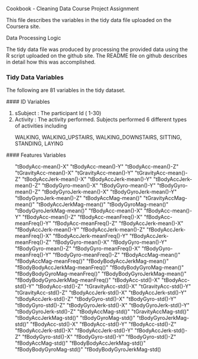 Cookbook - Cleaning Data Course Project Assignment

This file describes the variables in the tidy data file uploaded on the Coursera site.



Data Processing Logic

The tidy data file was produced by processing the provided data using the R script uploaded on the github site. 
The README file on github describes in detail how this was accomplished. 

### Tidy Data Variables
<p>
The following are 81 variables in the tidy dataset.

</p>
#### ID Variables
<ol>
<li>sSubject : The participant Id ( 1-30) </li>
<li>Activity  : The activity performed. Subjects performed 6 different types of activities including 

WALKING, WALKING_UPSTAIRS, WALKING_DOWNSTAIRS, SITTING, STANDING, LAYING</li>
</ol>
#### Features Variables 
<ol>
"tBodyAcc-mean()-X"              
"tBodyAcc-mean()-Y"               
"tBodyAcc-mean()-Z"               
"tGravityAcc-mean()-X"           
"tGravityAcc-mean()-Y"            
"tGravityAcc-mean()-Z"            
"tBodyAccJerk-mean()-X"          
"tBodyAccJerk-mean()-Y"           
"tBodyAccJerk-mean()-Z"           
"tBodyGyro-mean()-X"             
"tBodyGyro-mean()-Y"              
"tBodyGyro-mean()-Z"              
"tBodyGyroJerk-mean()-X"         
"tBodyGyroJerk-mean()-Y"          
"tBodyGyroJerk-mean()-Z"          
"tBodyAccMag-mean()"             
"tGravityAccMag-mean()"           
"tBodyAccJerkMag-mean()"          
"tBodyGyroMag-mean()"            
"tBodyGyroJerkMag-mean()"         
"fBodyAcc-mean()-X"               
"fBodyAcc-mean()-Y"              
"fBodyAcc-mean()-Z"               
"fBodyAcc-meanFreq()-X"           
"fBodyAcc-meanFreq()-Y"          
"fBodyAcc-meanFreq()-Z"           
"fBodyAccJerk-mean()-X"           
"fBodyAccJerk-mean()-Y"          
"fBodyAccJerk-mean()-Z"           
"fBodyAccJerk-meanFreq()-X"       
"fBodyAccJerk-meanFreq()-Y"      
"fBodyAccJerk-meanFreq()-Z"       
"fBodyGyro-mean()-X"              
"fBodyGyro-mean()-Y"             
"fBodyGyro-mean()-Z"              
"fBodyGyro-meanFreq()-X"          
"fBodyGyro-meanFreq()-Y"         
"fBodyGyro-meanFreq()-Z"          
"fBodyAccMag-mean()"              
"fBodyAccMag-meanFreq()"         
"fBodyBodyAccJerkMag-mean()"      
"fBodyBodyAccJerkMag-meanFreq()"  
"fBodyBodyGyroMag-mean()"        
"fBodyBodyGyroMag-meanFreq()"     
"fBodyBodyGyroJerkMag-mean()"     
"fBodyBodyGyroJerkMag-meanFreq()"
"tBodyAcc-std()-X"                
"tBodyAcc-std()-Y"                
"tBodyAcc-std()-Z"               
"tGravityAcc-std()-X"             
"tGravityAcc-std()-Y"             
"tGravityAcc-std()-Z"            
"tBodyAccJerk-std()-X"            
"tBodyAccJerk-std()-Y"            
"tBodyAccJerk-std()-Z"           
"tBodyGyro-std()-X"               
"tBodyGyro-std()-Y"               
"tBodyGyro-std()-Z"              
"tBodyGyroJerk-std()-X"           
"tBodyGyroJerk-std()-Y"           
"tBodyGyroJerk-std()-Z"          
"tBodyAccMag-std()"               
"tGravityAccMag-std()"            
"tBodyAccJerkMag-std()"          
"tBodyGyroMag-std()"              
"tBodyGyroJerkMag-std()"          
"fBodyAcc-std()-X"               
"fBodyAcc-std()-Y"                
"fBodyAcc-std()-Z"                
"fBodyAccJerk-std()-X"           
"fBodyAccJerk-std()-Y"            
"fBodyAccJerk-std()-Z"            
"fBodyGyro-std()-X"              
"fBodyGyro-std()-Y"               
"fBodyGyro-std()-Z"               
"fBodyAccMag-std()"              
"fBodyBodyAccJerkMag-std()"       
"fBodyBodyGyroMag-std()"          
"fBodyBodyGyroJerkMag-std()
</ol>

